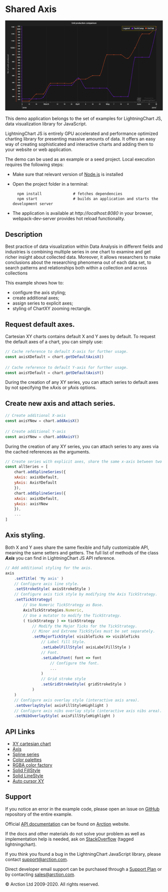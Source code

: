# Shared Axis

![Shared Axis](sharedAxis.png)

This demo application belongs to the set of examples for LightningChart JS, data visualization library for JavaScript.

LightningChart JS is entirely GPU accelerated and performance optimized charting library for presenting massive amounts of data. It offers an easy way of creating sophisticated and interactive charts and adding them to your website or web application.

The demo can be used as an example or a seed project. Local execution requires the following steps:

- Make sure that relevant version of [Node.js](https://nodejs.org/en/download/) is installed
- Open the project folder in a terminal:

        npm install              # fetches dependencies
        npm start                # builds an application and starts the development server

- The application is available at *http://localhost:8080* in your browser, webpack-dev-server provides hot reload functionality.


## Description

Best practice of data visualization within Data Analysis in different fields and industries is combining multiple series in one chart to examine and get richer insight about collected data. Moreover, it allows researchers to make conclusions about the researching phenomena out of each data set, to search patterns and relationships both within a collection and across collections

This example shows how to:
- configure the axis styling;
- create additional axes;
- assign series to explicit axes;
- styling of ChartXY zooming rectangle.

## Request default axes.

Cartesian XY charts contains default X and Y axes by default. To request the default axes of a chart, you can simply use:

```javascript
// Cache reference to default X-axis for further usage.
const axisXDefault = chart.getDefaultAxisX()

// Cache reference to default Y-axis for further usage.
const axisYDefault = chart.getDefaultAxisY()
```

During the creation of any XY series, you can attach series to default axes by not specifying the xAxis or yAxis options.

## Create new axis and attach series.

```javascript
// Create additional X-axis
const axisYNew = chart.addAxisX()

// Create additional Y-axis
const axisYNew = chart.addAxisY()
```

During the creation of any XY series, you can attach series to any axes via the cached references as the arguments.

```javascript
// Create series with explicit axes, share the same x-axis between two series.
const allSeries = [
    chart.addSplineSeries({
    xAxis: axisXDefault,
    yAxis: AxisYDefault
    }),
    chart.addSplineSeries({
    xAxis: axisXDefault,
    yAxis: axisYNew 
    }),
    ...
]
```

## Axis styling.

Both X and Y axes share the same flexible and fully customizable API, meaning the same setters and getters. The full list of methods of the class ***Axis*** you can find in LightningChart JS API reference.

```javascript
// Add additional styling for the axis.
axis
    .setTitle( 'My axis' )
    // Configure axis line style.
    .setStrokeStyle( axisStrokeStyle )
    // Configure axis tick style by modifying the Axis TickStrategy.
    .setTickStrategy(
        // Use Numeric TickStrategy as Base.
        AxisTickStrategies.Numeric,
        // Use a mutator to modify the TickStrategy.
        ( tickStrategy ) => tickStrategy
            // Modify the Major Ticks for the TickStrategy.
            // Minor and Extreme TickStyles must be set separately.
            .setMajorTickStyle( visibleTicks => visibleTicks
                // Label fill Style.
                .setLabelFillStyle( axisLabelFillStyle )
                // Font.
                .setLabelFont( font => font
                    // Configure the font.
                    ...
                )
                // Grid stroke style
                .setGridStrokeStyle( gridStrokeStyle )
            )
    )
    // Configure axis overlay style (interactive axis area).
    .setOverlayStyle( axisFillStyleHighlight )
    // Configure axis nibs overlay style (interactive axis nibs area).
    .setNibOverlayStyle( axisFillStyleHighlight )
```


## API Links

* [XY cartesian chart]
* [Axis]
* [Spline series]
* [Color palettes]
* [RGBA color factory]
* [Solid FillStyle]
* [Solid LineStyle]
* [Auto cursor XY]


## Support

If you notice an error in the example code, please open an issue on [GitHub][0] repository of the entire example.

Official [API documentation][1] can be found on [Arction][2] website.

If the docs and other materials do not solve your problem as well as implementation help is needed, ask on [StackOverflow][3] (tagged lightningchart).

If you think you found a bug in the LightningChart JavaScript library, please contact support@arction.com.

Direct developer email support can be purchased through a [Support Plan][4] or by contacting sales@arction.com.

[0]: https://github.com/Arction/
[1]: https://www.arction.com/lightningchart-js-api-documentation/
[2]: https://www.arction.com
[3]: https://stackoverflow.com/questions/tagged/lightningchart
[4]: https://www.arction.com/support-services/

© Arction Ltd 2009-2020. All rights reserved.


[XY cartesian chart]: https://www.arction.com/lightningchart-js-api-documentation/v3.0.0/classes/chartxy.html
[Axis]: https://www.arction.com/lightningchart-js-api-documentation/v3.0.0/classes/axis.html
[Spline series]: https://www.arction.com/lightningchart-js-api-documentation/v3.0.0/classes/splineseries.html
[Color palettes]: https://www.arction.com/lightningchart-js-api-documentation/v3.0.0/globals.html#colorpalettes
[RGBA color factory]: https://www.arction.com/lightningchart-js-api-documentation/v3.0.0/globals.html#colorrgba
[Solid FillStyle]: https://www.arction.com/lightningchart-js-api-documentation/v3.0.0/classes/solidfill.html
[Solid LineStyle]: https://www.arction.com/lightningchart-js-api-documentation/v3.0.0/classes/solidline.html
[Auto cursor XY]: https://www.arction.com/lightningchart-js-api-documentation/v3.0.0/interfaces/autocursorxy.html

